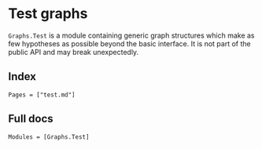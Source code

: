 # Test graphs

`Graphs.Test` is a module containing generic graph structures which make as few hypotheses as possible beyond the basic interface.
It is not part of the public API and may break unexpectedly.

## Index

```@index
Pages = ["test.md"]
```

## Full docs

```@autodocs
Modules = [Graphs.Test]
```
